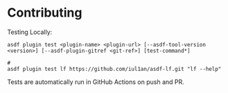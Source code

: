 # Contributing

Testing Locally:

```shell
asdf plugin test <plugin-name> <plugin-url> [--asdf-tool-version <version>] [--asdf-plugin-gitref <git-ref>] [test-command*]

#
asdf plugin test lf https://github.com/iul1an/asdf-lf.git "lf --help"
```

Tests are automatically run in GitHub Actions on push and PR.
